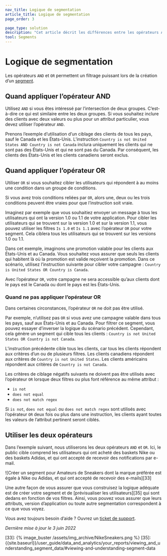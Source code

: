 ```yaml
---
nav_title: Logique de segmentation
article_title: Logique de segmentation 
page_order: 3

page_type: solution
description: "Cet article décrit les différences entre les opérateurs AND et OR (ET et OU) et la façon dont vous pouvez les utiliser pour construire des segments puissants."
tool: Segments
---
```


# Logique de segmentation 

Les opérateurs `AND` et `OR` permettent un filtrage puissant lors de la création d’un [segment]({{site.baseurl}}/user_guide/engagement_tools/segments/creating_a_segment/). 

## Quand appliquer l’opérateur AND

Utilisez `AND` si vous êtes intéressé par l’intersection de deux groupes. C’est-à-dire ce qui est similaire entre les deux groupes. Si vous souhaitez inclure des clients avec deux valeurs ou plus pour un attribut particulier, vous devez utiliser l’opérateur `AND`. 

Prenons l’exemple d’utilisation d’un ciblage des clients de tous les pays, sauf le Canada et les États-Unis. L’instruction `Country is not United States AND Country is not Canada` inclura uniquement les clients qui ne sont pas des États-Unis et qui ne sont pas du Canada. Par conséquent, les clients des États-Unis et les clients canadiens seront exclus.

## Quand appliquer l’opérateur OR

Utiliser `OR` si vous souhaitez cibler les utilisateurs qui répondent à au moins une condition dans un groupe de conditions.

Si vous avez trois conditions reliées par `OR`, alors une, deux ou les trois conditions peuvent être vraies pour que l’instruction soit vraie.

Imaginez par exemple que vous souhaitiez envoyer un message à tous les utilisateurs qui ont la version 1.0 ou 1.1 de votre application. Pour cibler les utilisateurs qui se trouvent sur la version 1.0 et sur la version 1.1, vous pouvez utiliser les filtres `Is 1.0` et `Is 1.1` avec l’opérateur `OR` pour votre segment. Cela ciblera tous les utilisateurs qui se trouvent sur les versions 1.0 ou 1.1.

Dans cet exemple, imaginons une promotion valable pour les clients aux États-Unis et au Canada. Vous souhaitez vous assurer que seuls les clients qui habitent là où la promotion est valide reçoivent la promotion. Dans ce scénario, utilisez l’instruction suivante pour cibler votre campagne : `Country is United States OR Country is Canada`.

Avec l’opérateur `OR`, votre campagne ne sera accessible qu’aux clients dont le pays est le Canada ou dont le pays est les États-Unis.

### Quand ne pas appliquer l’opérateur OR

Dans certaines circonstances, l’opérateur `OR` ne doit pas être utilisé. 

Par exemple, n’utilisez pas `OR` si vous avez une campagne valable dans tous les pays, sauf aux États-Unis et au Canada. Pour filtrer ce segment, vous pouvez essayer d’inverser la logique du scénario précédent. Cependant, cela génère un segment qui cible tous les clients : `Country is not United States OR Country is not Canada`.

L’instruction précédente cible tous les clients, car tous les clients répondent aux critères d’un ou de plusieurs filtres. Les clients canadiens répondent aux critères de `Country is not United States`. Les clients américains répondent aux critères de `Country is not Canada`.

Les critères de ciblage négatifs suivants ne doivent pas être utilisés avec l’opérateur `OR` lorsque deux filtres ou plus font référence au même attribut :

- `is not`
- `does not equal`
- `does not match regex`

Si `is not`, `does not equal` ou `does not match regex` sont utilisés avec l’opérateur `OR` deux fois ou plus dans une instruction, les clients ayant toutes les valeurs de l’attribut pertinent seront ciblés.

## Utiliser les deux opérateurs

Dans l’exemple suivant, nous utiliserons les deux opérateurs `AND` et `OR`. Ici, le public cible comprend les utilisateurs qui ont acheté des baskets Nike ou des baskets Adidas, et qui ont accepté de recevoir des notifications par e-mail.

![Créer un segment pour Amateurs de Sneakers dont la marque préférée est égale à Nike ou Adidas, et qui ont accepté de recevoir des e-mails][33]

Une autre façon de vous assurer que vous construisez la logique adéquate est de créer votre segment et de [prévisualiser les utilisateurs][35] qui sont dedans en fonction de vos filtres. Ainsi, vous pouvez vous assurer que leurs attributs, version d’application ou toute autre segmentation correspondent à ce que vous voyez.

Vous avez toujours besoin d’aide ? Ouvrez un [ticket de support]({{site.baseurl}}/braze_support/).

_Dernière mise à jour le 3 juin 2022_

[33]: {% image_buster /assets/img_archive/NikeSneakers.png %}
[35]: {{site.baseurl}}/user_guide/data_and_analytics/your_reports/viewing_and_understanding_segment_data/#viewing-and-understanding-segment-data
